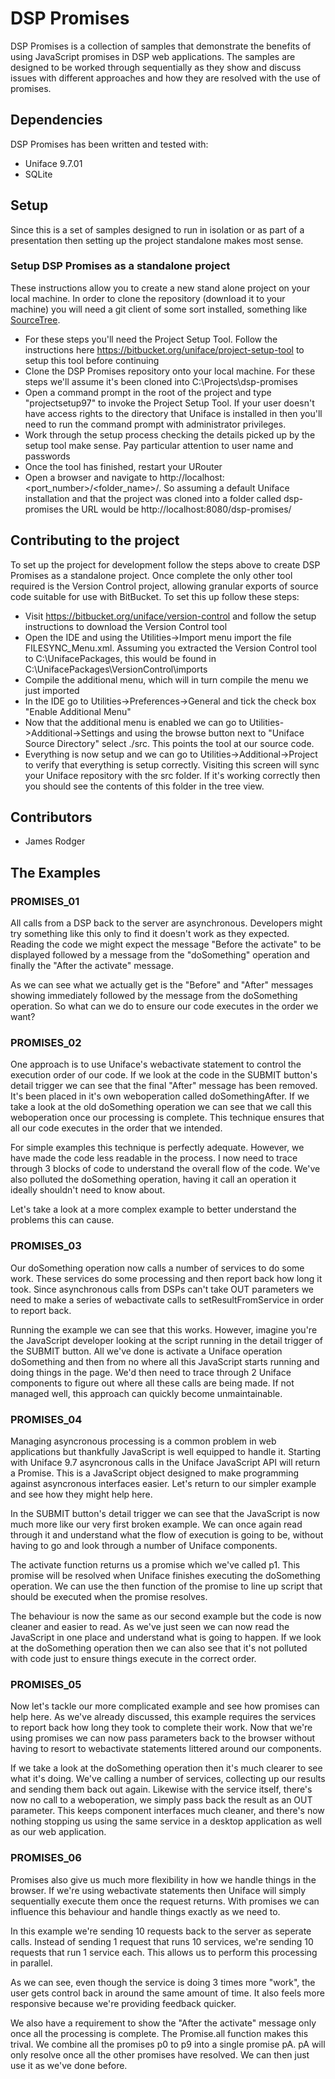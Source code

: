# DSP Promises #

DSP Promises is a collection of samples that demonstrate the benefits of using JavaScript promises in DSP web applications. The samples are designed to be worked through sequentially as they show and discuss issues with different approaches and how they are resolved with the use of promises.

## Dependencies ##

DSP Promises has been written and tested with:

 * Uniface 9.7.01
 * SQLite

## Setup ##

Since this is a set of samples designed to run in isolation or as part of a presentation then setting up the project standalone makes most sense.

### Setup DSP Promises as a standalone project ###
These instructions allow you to create a new stand alone project on your local machine. In order to clone the repository (download it to your machine) you will need a git client of some sort installed, something like [SourceTree](https://www.sourcetreeapp.com/).

 * For these steps you'll need the Project Setup Tool. Follow the instructions here https://bitbucket.org/uniface/project-setup-tool to setup this tool before continuing
 * Clone the DSP Promises repository onto your local machine. For these steps we'll assume it's been cloned into C:\Projects\dsp-promises
 * Open a command prompt in the root of the project and type "projectsetup97" to invoke the Project Setup Tool. If your user doesn't have access rights to the directory that Uniface is installed in then you'll need to run the command prompt with administrator privileges.
 * Work through the setup process checking the details picked up by the setup tool make sense. Pay particular attention to user name and passwords
 * Once the tool has finished, restart your URouter
 * Open a browser and navigate to http://localhost:<port_number>/<folder_name>/. So assuming a default Uniface installation and that the project was cloned into a folder called dsp-promises the URL would be http://localhost:8080/dsp-promises/

## Contributing to the project ##

To set up the project for development follow the steps above to create DSP Promises as a standalone project. Once complete the only other tool required is the Version Control project, allowing granular exports of source code suitable for use with BitBucket. To set this up follow these steps:

 * Visit https://bitbucket.org/uniface/version-control and follow the setup instructions to download the Version Control tool
 * Open the IDE and using the Utilities->Import menu import the file FILESYNC_Menu.xml. Assuming you extracted the Version Control tool to C:\\UnifacePackages, this would be found in C:\\UnifacePackages\\VersionControl\\imports
 * Compile the additional menu, which will in turn compile the menu we just imported
 * In the IDE go to Utilities->Preferences->General and tick the check box "Enable Additional Menu"
 * Now that the additional menu is enabled we can go to Utilities->Additional->Settings and using the browse button next to "Uniface Source Directory" select ./src. This points the tool at our source code.
 * Everything is now setup and we can go to Utilities->Additional->Project to verify that everything is setup correctly. Visiting this screen will sync your Uniface repository with the src folder. If it's working correctly then you should see the contents of this folder in the tree view.

## Contributors ##

* James Rodger

## The Examples ##

### PROMISES_01 ###

All calls from a DSP back to the server are asynchronous. Developers might try something like this only to find it doesn't work as they expected. Reading the code we might expect the message "Before the activate" to be displayed followed by a message from the "doSomething" operation and finally the "After the activate" message.

As we can see what we actually get is the "Before" and "After" messages showing immediately followed by the message from the doSomething operation. So what can we do to ensure our code executes in the order we want?

### PROMISES_02 ###

One approach is to use Uniface's webactivate statement to control the execution order of our code. If we look at the code in the SUBMIT button's detail trigger we can see that the final "After" message has been removed. It's been placed in it's own weboperation called doSomethingAfter. If we take a look at the old doSomething operation we can see that we call this weboperation once our processing is complete. This technique ensures that all our code executes in the order that we intended.

For simple examples this technique is perfectly adequate. However, we have made the code less readable in the process. I now need to trace through 3 blocks of code to understand the overall flow of the code. We've also polluted the doSomething operation, having it call an operation it ideally shouldn't need to know about.

Let's take a look at a more complex example to better understand the problems this can cause.

### PROMISES_03 ###

Our doSomething operation now calls a number of services to do some work. These services do some processing and then report back how long it took. Since asynchronous calls from DSPs can't take OUT parameters we need to make a series of webactivate calls to setResultFromService in order to report back.

Running the example we can see that this works. However, imagine you're the JavaScript developer looking at the script running in the detail trigger of the SUBMIT button. All we've done is activate a Uniface operation doSomething and then from no where all this JavaScript starts running and doing things in the page. We'd then need to trace through 2 Uniface components to figure out where all these calls are being made. If not managed well, this approach can quickly become unmaintainable.

### PROMISES_04 ###

Managing asyncronous processing is a common problem in web applications but thankfully JavaScript is well equipped to handle it. Starting with Uniface 9.7 asyncronous calls in the Uniface JavaScript API will return a Promise. This is a JavaScript object designed to make programming against asyncronous interfaces easier. Let's return to our simpler example and see how they might help here.

In the SUBMIT button's detail trigger we can see that the JavaScript is now much more like our very first broken example. We can once again read through it and understand what the flow of execution is going to be, without having to go and look through a number of Uniface components.

The activate function returns us a promise which we've called p1. This promise will be resolved when Uniface finishes executing the doSomething operation. We can use the then function of the promise to line up script that should be executed when the promise resolves.

The behaviour is now the same as our second example but the code is now cleaner and easier to read. As we've just seen we can now read the JavaScript in one place and understand what is going to happen. If we look at the doSomething operation then we can also see that it's not polluted with code just to ensure things execute in the correct order.

### PROMISES_05 ###

Now let's tackle our more complicated example and see how promises can help here. As we've already discussed, this example requires the services to report back how long they took to complete their work. Now that we're using promises we can now pass parameters back to the browser without having to resort to webactivate statements littered around our components.

If we take a look at the doSomething operation then it's much clearer to see what it's doing. We've calling a number of services, collecting up our results and sending them back out again. Likewise with the service itself, there's now no call to a weboperation, we simply pass back the result as an OUT parameter. This keeps component interfaces much cleaner, and there's now nothing stopping us using the same service in a desktop application as well as our web application.

### PROMISES_06 ###

Promises also give us much more flexibility in how we handle things in the browser. If we're using webactivate statements then Uniface will simply sequentially execute them once the request returns. With promises we can influence this behaviour and handle things exactly as we need to.

In this example we're sending 10 requests back to the server as seperate calls. Instead of sending 1 request that runs 10 services, we're sending 10 requests that run 1 service each. This allows us to perform this processing in parallel.

As we can see, even though the service is doing 3 times more "work", the user gets control back in around the same amount of time. It also feels more responsive because we're providing feedback quicker.

We also have a requirement to show the "After the activate" message only once all the processing is complete. The Promise.all function makes this trival. We combine all the promises p0 to p9 into a single promise pA. pA will only resolve once all the other promises have resolved. We can then just use it as we've done before.